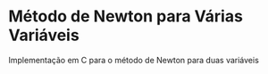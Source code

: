 # Método de Newton para Várias Variáveis

Implementação em C para o método de Newton para duas variáveis
